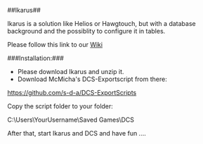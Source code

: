 ##Ikarus##

Ikarus is a solution like Helios or Hawgtouch, but with a database background and the possiblity to configure it in tables.

Please follow this link to our [Wiki](https://github.com/s-d-a/Ikarus/wiki)

###Installation:###

- Please download Ikarus and unzip it.
- Download McMicha's DCS-Exportscript from there:

https://github.com/s-d-a/DCS-ExportScripts

Copy the script folder to your folder:

C:\Users\YourUsername\Saved Games\DCS

After that, start Ikarus and DCS and have fun ....
